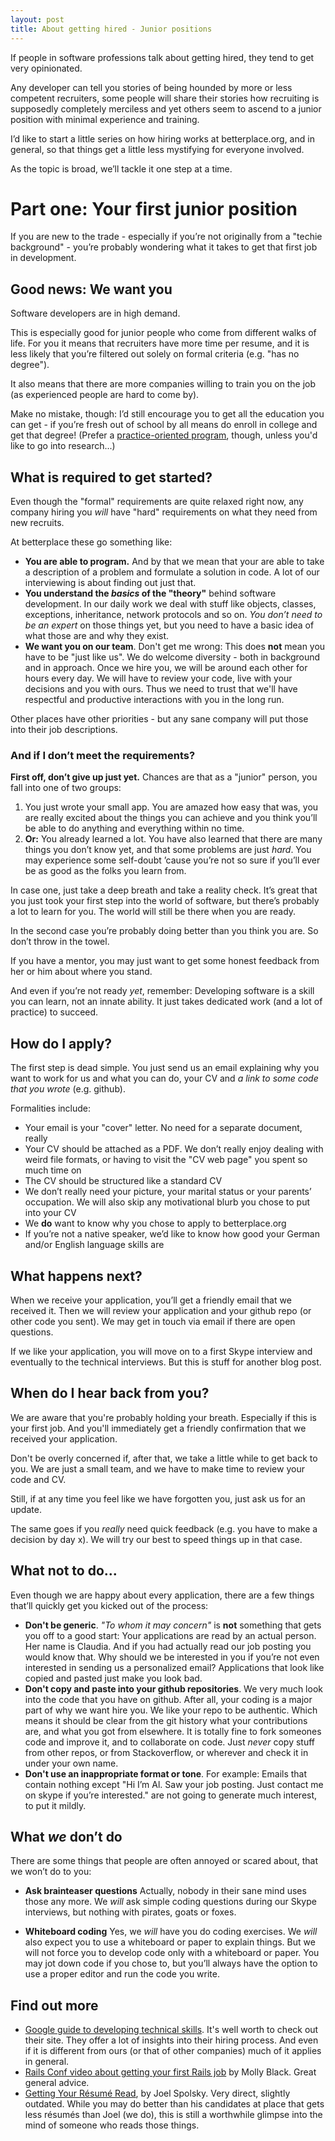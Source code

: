 ```yaml
---
layout: post
title: About getting hired - Junior positions
---
```


If people in software professions talk about getting hired, they tend to get
very opinionated.

Any developer can tell you stories of being hounded by more or
less competent recruiters, some people will share their stories how recruiting is
supposedly completely merciless and yet others seem to ascend to a junior position with
minimal experience and training.

I’d like to start a little series on how hiring works at betterplace.org, and
in general, so that things get a little less mystifying for everyone involved.

As the topic is broad, we’ll tackle it one step at a time.

# Part one: Your first junior position

If you are new to the trade - especially if you’re not originally from a
"techie background" - you’re probably wondering what it takes to get that first
job in development.

## Good news: We want you

Software developers are in high demand.

This is especially good for junior
people who come from different walks of life. For you it means that recruiters
have more time per resume, and it is less likely that you’re filtered out
solely on formal criteria (e.g. "has no degree").

It also means that there are more companies willing to train you on the job (as
experienced people are hard to come by).

Make no mistake, though: I’d still encourage you to get all the education you
can get - if you’re fresh out of school by all means do enroll in college and
get that degree! (Prefer a
[practice-oriented program](https://www.youtube.com/watch?v=q2o282JIr_E), though,
unless you'd like to go into research...)

## What is required to get started?

Even though the "formal" requirements are quite relaxed right now, any
company hiring you _will_ have "hard" requirements on what they need from
new recruits.

At betterplace these go something like:

* **You are able to program.** And by that we mean that your are able to take
a description of a problem and formulate a solution in code. A lot of our
interviewing is about finding out just that.
* **You understand the _basics_ of the "theory"** behind software development.
In our daily work we deal with stuff like objects, classes, exceptions,
inheritance, network protocols and so on. _You don’t need to be an expert_ on
those things yet, but you need to have a basic idea of what those are and why
they exist.
* **We want you on our team**. Don't get me wrong: This does **not** mean you
have to be "just like us". We do welcome diversity - both in background and
in approach.
Once we hire you, we will be around each other for hours every day. We will have
to review your code, live with your decisions and you with ours.
Thus we need to trust that we'll have respectful and productive
interactions with you in the long run.

Other places have other priorities - but any sane company will put those into
their job descriptions.

### And if I don’t meet the requirements?

**First off, don’t give up just yet.** Chances are
that as a "junior" person, you fall into one of two groups:

1. You just wrote your small app. You are amazed how easy that was, you are
really excited about the things you can achieve and you think you’ll be
able to do anything and everything within no time.
2. **Or:** You already learned a lot. You have also learned that there are many
things you don’t know yet, and that some problems are just _hard_. You may
experience some self-doubt ’cause you’re not so sure if you’ll ever be as good as
the folks you learn from.

In case one, just take a deep breath and take a reality check.
It’s great that you just took your first step into the world of software,
but there’s probably a lot to learn for you. The world will still be there when
you are ready.

In the second case you’re probably doing better than you think you are. So don’t
throw in the towel.

If you have a mentor, you may just want to get some honest feedback from her or
him about where you stand.

And even if you’re not ready _yet_, remember: Developing software is a skill you
can learn, not an innate ability. It just takes dedicated work (and a lot
of practice) to succeed.

## How do I apply?

The first step is dead simple. You just send us an email explaining why
you want to work for us and what you can do, your CV and _a link to some
code that you wrote_ (e.g. github).

Formalities include:

* Your email is your "cover" letter. No need for a separate document, really
* Your CV should be attached as a PDF. We don’t really enjoy dealing with weird
file formats, or having to visit the "CV web page" you spent so much time on
* The CV should be structured like a standard CV
* We don’t really need your picture, your marital status or your parents’
occupation. We will also skip any motivational blurb you chose to put into
your CV
* We **do** want to know why you chose to apply to betterplace.org
* If you’re not a native speaker, we’d like to know how good your German
and/or English language skills are

## What happens next?

When we receive your application, you’ll get a friendly email that we received
it. Then we will review your application and your github repo (or other code
you sent). We may get in touch via email if there are open questions.

If we like your application, you will move on to a first Skype interview and
eventually to the technical interviews. But this is stuff for another blog post.

## When do I hear back from you?

We are aware that you're probably holding your breath. Especially if this is your
first job. And you'll immediately get a friendly confirmation that we received your
application.

Don't be overly concerned if, after that, we take a little while to get back to
you. We are just a small team, and we have to make time to review your code and
CV.

Still, if at any time you feel like we have forgotten you, just ask us for an
update.

The same goes if you _really_ need quick feedback (e.g. you have to make
a decision by day x). We will try our best to speed things up in that case.

## What **not** to do...

Even though we are happy about every application, there are a few things that’ll
quickly get you kicked out of the process:

* **Don't be generic**. _"To whom it may concern"_ is **not**
something that gets you off to a good start: Your applications are read by an
actual person. Her name is Claudia. And if you had actually read our job posting
you would know that. Why should we be interested in you if you’re not even
interested in sending us a personalized email? Applications that look like
copied and pasted just make you look bad.
* **Don't copy and paste into your github repositories**. We very much look into the
code that you have on github. After all, your coding is a major part of why we want hire you.
We like your repo to be authentic. Which means it should be clear from the
git history what your contributions are, and what you got from elsewhere. It is
totally fine to fork someones code and improve it, and to collaborate on code.
Just _never_ copy stuff from other repos, or from Stackoverflow, or wherever
and check it in under your own name.
* **Don't use an inappropriate format or tone**. For example: Emails that contain
nothing except "Hi I’m Al. Saw your job posting. Just contact me on
skype if you’re interested." are not going to generate much interest, to put it mildly.

## What _we_ don’t do

There are some things that people are often annoyed or scared about, that we
won’t do to you:

* **Ask brainteaser questions** Actually, nobody in their sane mind uses those any
more. We _will_ ask simple coding questions during our Skype interviews, but
nothing with pirates, goats or foxes.

* **Whiteboard coding** Yes, we _will_ have you do coding exercises.
We _will_ also expect you to use a whiteboard or paper to explain things. But we
will not force you to develop code only with a whiteboard or paper.
You may jot down code if you chose to, but you’ll always have the option to use
a proper editor and run the code you write.

## Find out more

* [Google guide to developing technical skills](https://www.google.com/about/careers/students/guide-to-technical-development.html).
 It's well worth to check out their site. They offer a lot of insights into their
 hiring process. And even if it is different from ours (or that of other
 companies) much of it applies in general.
* [Rails Conf video about getting your first Rails job](https://www.youtube.com/watch?v=-4KKqYuYHno&list=PLE7tQUdRKcyZGYLfj6oRQWPxB6ijg1YsC&index=37)
 by Molly Black. Great general advice.
* [Getting Your Résumé Read](http://www.joelonsoftware.com/articles/ResumeRead.html),
  by Joel Spolsky. Very direct, slightly outdated. While you may do better than
  his candidates at place that gets less résumés than Joel (we do), this is still
  a worthwhile glimpse into the mind of someone who reads those things.
